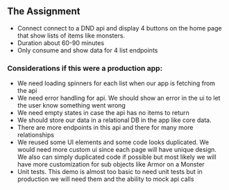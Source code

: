## The Assignment ##
- Connect connect to a DND api and display 4 buttons on the home page that show lists of items like monsters.
- Duration about 60-90 minutes
- Only consume and show data for 4 list endpoints

### Considerations if this were a production app: ###
- We need loading spinners for each list when our app is fetching from the api
- We need error handling for api. We should show an error in the ui to let the user know something went wrong
- We need empty states in case the api has no items to return
- We should store our data in a relational DB in the app like core data.
- There are more endpoints in this api and there for many more relationships
- We reused some UI elements and some code looks duplicated. We would need more custom ui since each page will have unique design. We also can simply duplicated code if possible but most likely we will have more customization for sub objects like Armor on a Monster
- Unit tests. This demo is almost too basic to need unit tests but in production we will need them and the ability to mock api calls
